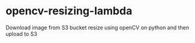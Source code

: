 # opencv-resizing-lambda
Download image from S3 bucket resize using openCV on python and then upload to S3
